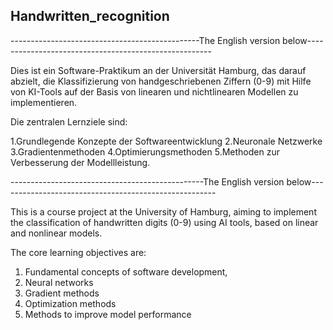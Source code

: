 ## Handwritten_recognition

-----------------------------------------------The English version below------------------------------------------------------

Dies ist ein Software-Praktikum an der Universität Hamburg, das darauf abzielt, die Klassifizierung von handgeschriebenen Ziffern (0-9) mit Hilfe von KI-Tools auf der Basis von linearen und nichtlinearen Modellen zu implementieren.

Die zentralen Lernziele sind:

1.Grundlegende Konzepte der Softwareentwicklung
2.Neuronale Netzwerke
3.Gradientenmethoden
4.Optimierungsmethoden
5.Methoden zur Verbesserung der Modellleistung.


------------------------------------------------The English version below------------------------------------------------------

This is a course project at the University of Hamburg, aiming to implement the classification of handwritten digits (0-9) using AI tools, based on linear and nonlinear models. 

The core learning objectives are: 
1. Fundamental concepts of software development,
2. Neural networks
3. Gradient methods
4. Optimization methods
5. Methods to improve model performance
